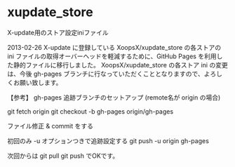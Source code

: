 xupdate_store
=============

X-update用のストア設定iniファイル

2013-02-26
X-update に登録している XoopsX/xupdate_store の各ストアの ini ファイルの取得オーバーヘッドを軽減するために、GitHub Pages を利用した静的ファイルに移行しました。
XoopsX/xupdate_store の各ストア ini の変更は、今後 gh-pages ブランチに行なっていただくこととなりますので、よろしくお願い致します。

【参考】 gh-pages 追跡ブランチのセットアップ (remote名が origin の場合)

git fetch origin
git checkout -b gh-pages origin/gh-pages

ファイル修正 & commit をする

初回のみ -u オプションつきで追跡設定する
git push -u origin gh-pages

次回からは
git pull
git push
でOKです。
